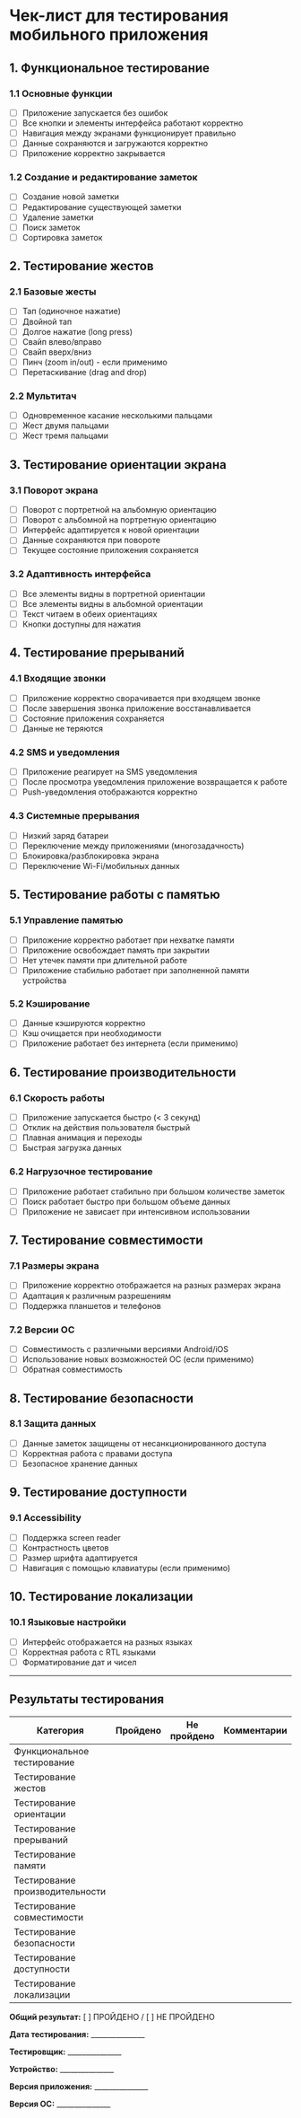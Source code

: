 # Чек-лист для тестирования мобильного приложения

## 1. Функциональное тестирование

### 1.1 Основные функции
- [ ] Приложение запускается без ошибок
- [ ] Все кнопки и элементы интерфейса работают корректно
- [ ] Навигация между экранами функционирует правильно
- [ ] Данные сохраняются и загружаются корректно
- [ ] Приложение корректно закрывается

### 1.2 Создание и редактирование заметок
- [ ] Создание новой заметки
- [ ] Редактирование существующей заметки
- [ ] Удаление заметки
- [ ] Поиск заметок
- [ ] Сортировка заметок

## 2. Тестирование жестов

### 2.1 Базовые жесты
- [ ] Тап (одиночное нажатие)
- [ ] Двойной тап
- [ ] Долгое нажатие (long press)
- [ ] Свайп влево/вправо
- [ ] Свайп вверх/вниз
- [ ] Пинч (zoom in/out) - если применимо
- [ ] Перетаскивание (drag and drop)

### 2.2 Мультитач
- [ ] Одновременное касание несколькими пальцами
- [ ] Жест двумя пальцами
- [ ] Жест тремя пальцами

## 3. Тестирование ориентации экрана

### 3.1 Поворот экрана
- [ ] Поворот с портретной на альбомную ориентацию
- [ ] Поворот с альбомной на портретную ориентацию
- [ ] Интерфейс адаптируется к новой ориентации
- [ ] Данные сохраняются при повороте
- [ ] Текущее состояние приложения сохраняется

### 3.2 Адаптивность интерфейса
- [ ] Все элементы видны в портретной ориентации
- [ ] Все элементы видны в альбомной ориентации
- [ ] Текст читаем в обеих ориентациях
- [ ] Кнопки доступны для нажатия

## 4. Тестирование прерываний

### 4.1 Входящие звонки
- [ ] Приложение корректно сворачивается при входящем звонке
- [ ] После завершения звонка приложение восстанавливается
- [ ] Состояние приложения сохраняется
- [ ] Данные не теряются

### 4.2 SMS и уведомления
- [ ] Приложение реагирует на SMS уведомления
- [ ] После просмотра уведомления приложение возвращается к работе
- [ ] Push-уведомления отображаются корректно

### 4.3 Системные прерывания
- [ ] Низкий заряд батареи
- [ ] Переключение между приложениями (многозадачность)
- [ ] Блокировка/разблокировка экрана
- [ ] Переключение Wi-Fi/мобильных данных

## 5. Тестирование работы с памятью

### 5.1 Управление памятью
- [ ] Приложение корректно работает при нехватке памяти
- [ ] Приложение освобождает память при закрытии
- [ ] Нет утечек памяти при длительной работе
- [ ] Приложение стабильно работает при заполненной памяти устройства

### 5.2 Кэширование
- [ ] Данные кэшируются корректно
- [ ] Кэш очищается при необходимости
- [ ] Приложение работает без интернета (если применимо)

## 6. Тестирование производительности

### 6.1 Скорость работы
- [ ] Приложение запускается быстро (< 3 секунд)
- [ ] Отклик на действия пользователя быстрый
- [ ] Плавная анимация и переходы
- [ ] Быстрая загрузка данных

### 6.2 Нагрузочное тестирование
- [ ] Приложение работает стабильно при большом количестве заметок
- [ ] Поиск работает быстро при большом объеме данных
- [ ] Приложение не зависает при интенсивном использовании

## 7. Тестирование совместимости

### 7.1 Размеры экрана
- [ ] Приложение корректно отображается на разных размерах экрана
- [ ] Адаптация к различным разрешениям
- [ ] Поддержка планшетов и телефонов

### 7.2 Версии ОС
- [ ] Совместимость с различными версиями Android/iOS
- [ ] Использование новых возможностей ОС (если применимо)
- [ ] Обратная совместимость

## 8. Тестирование безопасности

### 8.1 Защита данных
- [ ] Данные заметок защищены от несанкционированного доступа
- [ ] Корректная работа с правами доступа
- [ ] Безопасное хранение данных

## 9. Тестирование доступности

### 9.1 Accessibility
- [ ] Поддержка screen reader
- [ ] Контрастность цветов
- [ ] Размер шрифта адаптируется
- [ ] Навигация с помощью клавиатуры (если применимо)

## 10. Тестирование локализации

### 10.1 Языковые настройки
- [ ] Интерфейс отображается на разных языках
- [ ] Корректная работа с RTL языками
- [ ] Форматирование дат и чисел

---

## Результаты тестирования

| Категория | Пройдено | Не пройдено | Комментарии |
|-----------|----------|-------------|-------------|
| Функциональное тестирование | | | |
| Тестирование жестов | | | |
| Тестирование ориентации | | | |
| Тестирование прерываний | | | |
| Тестирование памяти | | | |
| Тестирование производительности | | | |
| Тестирование совместимости | | | |
| Тестирование безопасности | | | |
| Тестирование доступности | | | |
| Тестирование локализации | | | |

**Общий результат:** [ ] ПРОЙДЕНО / [ ] НЕ ПРОЙДЕНО

**Дата тестирования:** _______________

**Тестировщик:** _______________

**Устройство:** _______________

**Версия приложения:** _______________

**Версия ОС:** _______________

